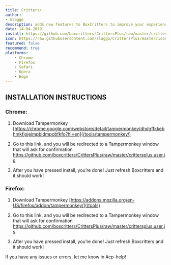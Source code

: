 ```yaml
---
title: Critters+
author:
- Slaggo
description: adds new features to BoxCritters to improve your experience!
date: 14-04-2019
install: https://github.com/boxcritters/CrittersPlus/raw/master/crittersplus.user.js
icon: https://raw.githubusercontent.com/slaggo/CrittersPlus/master/icon.png
featured: false
recommend: true
platforms:
    - Chrome
    - Firefox
    - Safari
    - Opera
    - Edge
---
```

## INSTALLATION INSTRUCTIONS

### Chrome:

1) Download Tampermonkey [https://chrome.google.com/webstore/detail/tampermonkey/dhdgffkkebhmkfjojejmpbldmpobfkfo?hl=en](/tools/tampermonkey/)

2) Go to this link, and you will be redirected to a Tampermonkey window that will ask for confirmation <https://github.com/boxcritters/CrittersPlus/raw/master/crittersplus.user.js>

3) After you have pressed install, you’re done! Just refresh Boxcritters and it should work!


### Firefox:

1) Download Tampermonkey [https://addons.mozilla.org/en-US/firefox/addon/tampermonkey/](/tools)

2) Go to this link, and you will be redirected to a Tampermonkey window that will ask for confirmation <https://github.com/boxcritters/CrittersPlus/raw/master/crittersplus.user.js>

3) After you have pressed install, you’re done! Just refresh Boxcritters and it should work!


If you have any issues or errors, let me know in #cp-help!
